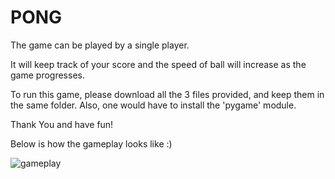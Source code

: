 # PONG

The game can be played by a single player.

It will keep track of your score and the speed of ball will increase as the game progresses.

To run this game, please download all the 3 files provided, and keep them in the same folder. Also, one would have to install the 'pygame' module.

Thank You and have fun!

Below is how the gameplay looks like :)

![gameplay](https://user-images.githubusercontent.com/70013278/92219350-1318b180-eeb8-11ea-89af-e40b1c9e876e.gif)
